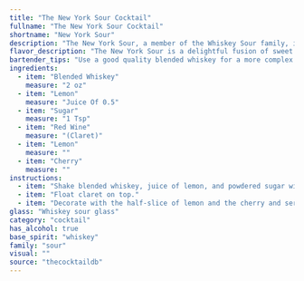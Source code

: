 ```yaml
---
title: "The New York Sour Cocktail"
fullname: "The New York Sour Cocktail"
shortname: "New York Sour"
description: "The New York Sour, a member of the Whiskey Sour family, is a twist on the classic.  Originating in the late 19th century, it's believed to have been invented in New York City, adding a touch of red wine for a complex, bittersweet finish. "
flavor_description: "The New York Sour is a delightful fusion of sweet and tart. The blended whiskey provides a smooth base, while the lemon juice adds a bright acidity. The simple syrup balances the tartness with a touch of sweetness.  The red wine float adds a layer of complexity, offering notes of dark fruit and a subtle dryness that lingers on the palate. The cherry garnish provides a final touch of sweetness and a burst of vibrant flavor. "
bartender_tips: "Use a good quality blended whiskey for a more complex flavor. Freshly squeezed lemon juice is key.  Dissolve the sugar in the lemon juice to avoid gritty syrup.  Pour the red wine slowly over the back of a spoon to create a distinct layer. Garnish with a cherry or lemon twist. Don't over-shake, as it can make the drink too cloudy."
ingredients:
  - item: "Blended Whiskey"
    measure: "2 oz"
  - item: "Lemon"
    measure: "Juice Of 0.5"
  - item: "Sugar"
    measure: "1 Tsp"
  - item: "Red Wine"
    measure: "(Claret)"
  - item: "Lemon"
    measure: ""
  - item: "Cherry"
    measure: ""
instructions:
  - item: "Shake blended whiskey, juice of lemon, and powdered sugar with ice and strain into a whiskey sour glass."
  - item: "Float claret on top."
  - item: "Decorate with the half-slice of lemon and the cherry and serve."
glass: "Whiskey sour glass"
category: "cocktail"
has_alcohol: true
base_spirit: "whiskey"
family: "sour"
visual: ""
source: "thecocktaildb"
---
```



